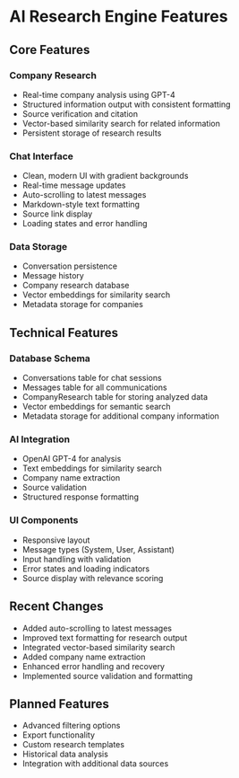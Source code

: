 # AI Research Engine Features

## Core Features

### Company Research

- Real-time company analysis using GPT-4
- Structured information output with consistent formatting
- Source verification and citation
- Vector-based similarity search for related information
- Persistent storage of research results

### Chat Interface

- Clean, modern UI with gradient backgrounds
- Real-time message updates
- Auto-scrolling to latest messages
- Markdown-style text formatting
- Source link display
- Loading states and error handling

### Data Storage

- Conversation persistence
- Message history
- Company research database
- Vector embeddings for similarity search
- Metadata storage for companies

## Technical Features

### Database Schema

- Conversations table for chat sessions
- Messages table for all communications
- CompanyResearch table for storing analyzed data
- Vector embeddings for semantic search
- Metadata storage for additional company information

### AI Integration

- OpenAI GPT-4 for analysis
- Text embeddings for similarity search
- Company name extraction
- Source validation
- Structured response formatting

### UI Components

- Responsive layout
- Message types (System, User, Assistant)
- Input handling with validation
- Error states and loading indicators
- Source display with relevance scoring

## Recent Changes

- Added auto-scrolling to latest messages
- Improved text formatting for research output
- Integrated vector-based similarity search
- Added company name extraction
- Enhanced error handling and recovery
- Implemented source validation and formatting

## Planned Features

- Advanced filtering options
- Export functionality
- Custom research templates
- Historical data analysis
- Integration with additional data sources
